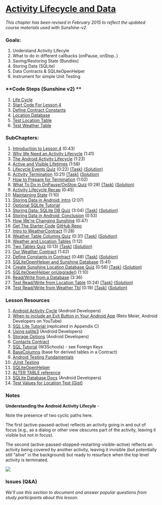 # [Activity Lifecycle and Data](https://www.udacity.com/course/viewer#!/c-ud853/l-3621368730)

*This chapter has been revised in February 2015 to reflect the updated course materials used with Sunshine-v2.*

### **Goals**:
1. Understand Activity Lifecyle
2. What to do in different callbacks (onPause, onStop..)
3. Saving/Restoring State (Bundles)
4. Storing Data (SQLite)
5. Data Contracts & SQLiteOpenHelper
6. Instrument for simple Unit Testing

### **Code Steps (Sunshine v2) **
1. [Life Cycle](https://github.com/udacity/Sunshine-Version-2/tree/4.01_life_cycle)
2. [Start Code For Lesson 4](https://github.com/udacity/Sunshine-Version-2/tree/4.02_start_code_for_lesson_4)
3. [Define Contract Constants](https://github.com/udacity/Sunshine-Version-2/tree/4.03_define_contract_constants)
4. [Location Database](https://github.com/udacity/Sunshine-Version-2/tree/4.04_location_database)
5. [Test Location Table](https://github.com/udacity/Sunshine-Version-2/tree/4.05_test_location_table)
6. [Test Weather Table](https://github.com/udacity/Sunshine-Version-2/tree/4.06_test_weather_table)


### **SubChapters**:
1. [Introduction to Lesson 4](https://www.udacity.com/course/viewer#!/c-ud853/l-3621368730/m-1620448626) (0:43)
2. [Why We Need an Activity Lifecycle](https://www.udacity.com/course/viewer#!/c-ud853/l-3621368730/m-1589798633) (1:41)
3. [The Android Activity Lifecycle](https://www.udacity.com/course/viewer#!/c-ud853/l-3621368730/m-1583638626) (1:23)
4. [Active and Visible Lifetimes](https://www.udacity.com/course/viewer#!/c-ud853/l-3621368730/m-1583638627) (1:58)
5. [Lifecycle Events Quiz](https://www.udacity.com/course/viewer#!/c-ud853/l-3621368730/e-3607628747/m-1601448690) (0:22) [(Task)](https://www.udacity.com/course/viewer#!/c-ud853/l-3621368730/e-3607628747/m-1575878724) [(*Solution*)](https://www.udacity.com/course/viewer#!/c-ud853/l-3621368730/e-3607628747/m-1601448691)
6. [Activity Termination](https://www.udacity.com/course/viewer#!/c-ud853/l-3621368730/e-3606388753/m-1606918620) (0:21) [(Task)](https://www.udacity.com/course/viewer#!/c-ud853/l-3621368730/e-3606388753/m-1648718609) [(*Solution*)](https://www.udacity.com/course/viewer#!/c-ud853/l-3621368730/e-3606388753/m-1640278568)
7. [How to Prepare for Termination](https://www.udacity.com/course/viewer#!/c-ud853/l-3621368730/m-1638468930) (1:02)
8. [What To Do in OnPause/OnStop Quiz](https://www.udacity.com/course/viewer#!/c-ud853/l-3621368730/e-3607248728/m-1633698589) (0:28) [(Task)](https://www.udacity.com/course/viewer#!/c-ud853/l-3621368730/e-3607248728/m-1575878726) [(*Solution*)](https://www.udacity.com/course/viewer#!/c-ud853/l-3621368730/e-3607248728/m-1633698590)
9. [Activity Lifecycle Recap](https://www.udacity.com/course/viewer#!/c-ud853/l-3621368730/m-1615278580) (0:45)
10. [Maintaining State](https://www.udacity.com/course/viewer#!/c-ud853/l-3621368730/m-1623188629) (1:10)
11. [Storing Data in Android: Intro](https://www.udacity.com/course/viewer#!/c-ud853/l-3621368730/m-3677608539) (2:07)
12. [Optional SQLite Tutorial](https://www.udacity.com/course/viewer#!/c-ud853/l-3621368730/m-2602608541)
13. [Storing Data: SQLite DB Quiz](https://www.udacity.com/course/viewer#!/c-ud853/l-3621368730/e-3629689170/m-3627479031) (3:04) [(Task)](https://www.udacity.com/course/viewer#!/c-ud853/l-3621368730/e-3629689170/m-2450948548) [(*Solution*)](https://www.udacity.com/course/viewer#!/c-ud853/l-3621368730/e-3629689170/m-3666188698)
14. [Storing Data in Android: Conclusion](https://www.udacity.com/course/viewer#!/c-ud853/l-3621368730/m-3677438574) (0:53)
15. [How We're Changing Sunshine](https://www.udacity.com/course/viewer#!/c-ud853/l-3621368730/m-3602748953) (0:47)
16. [Get The Starter Code](https://www.udacity.com/course/viewer#!/c-ud853/l-3621368730/m-3617349500) [GitHub Repo](https://github.com/udacity/Sunshine-Version-2/tree/lesson_4_starter_code)
17. [Intro to WeatherContract](https://www.udacity.com/course/viewer#!/c-ud853/l-3621368730/m-3661228653) (1:28)
18. [Weather Table Columns Quiz](https://www.udacity.com/course/viewer#!/c-ud853/l-3621368730/e-3641159006/m-3602719481) (0:31) [(Task)](https://www.udacity.com/course/viewer#!/c-ud853/l-3621368730/e-3641159006/m-3600409885) [(*Solution*)](https://www.udacity.com/course/viewer#!/c-ud853/l-3621368730/e-3641159006/m-3621979749)
19. [Weather and Location Tables](https://www.udacity.com/course/viewer#!/c-ud853/l-3621368730/m-3644178948) (1:12)
20. [Two Tables Quiz](https://www.udacity.com/course/viewer#!/c-ud853/l-3621368730/e-3651328774/m-3641928933) (0:13) [(Task)](https://www.udacity.com/course/viewer#!/c-ud853/l-3621368730/e-3651328774/m-3613579161) [(*Solution*)](https://www.udacity.com/course/viewer#!/c-ud853/l-3621368730/e-3651328774/m-3677748544)
21. [Our Weather Contract](https://www.udacity.com/course/viewer#!/c-ud853/l-3621368730/m-3635768772) (1:42)
22. [Define Constants in Contract](https://www.udacity.com/course/viewer#!/c-ud853/l-3621368730/e-3597819307/m-3671828649) (0:48) [(Task)](https://www.udacity.com/course/viewer#!/c-ud853/l-3621368730/e-3597819307/m-3648328762) [(*Solution*)](https://www.udacity.com/course/viewer#!/c-ud853/l-3621368730/e-3597819307/m-3614578817)
23. [SQLiteOpenHelper and Sunshine Database](https://www.udacity.com/course/viewer#!/c-ud853/l-3621368730/m-3625419128) (5:41)
24. [Create Sunshine Location Database Quiz](https://www.udacity.com/course/viewer#!/c-ud853/l-3621368730/e-3651679153/m-3636879012) (0:58) [(Task)](https://www.udacity.com/course/viewer#!/c-ud853/l-3621368730/e-3651679153/m-3619939598) [(*Solution*)](https://www.udacity.com/course/viewer#!/c-ud853/l-3621368730/e-3651679153/m-3651629136)
25. [SQLiteOpenHelper onUpgrade()](https://www.udacity.com/course/viewer#!/c-ud853/l-3621368730/m-3657678767) (1:10)
26. [Read/Write from a Database](https://www.udacity.com/course/viewer#!/c-ud853/l-3621368730/m-3600288930) (3:36)
27. [Test Read/Write from Location Table](https://www.udacity.com/course/viewer#!/c-ud853/l-3621368730/e-3610188901/m-3617879357) (0:24) [(Task)](https://www.udacity.com/course/viewer#!/c-ud853/l-3621368730/e-3610188901/m-3663378724) [(*Solution*)](https://www.udacity.com/course/viewer#!/c-ud853/l-3621368730/e-3610188901/m-3644818769)
28. [Test Read/Write from Weather Tbl](https://www.udacity.com/course/viewer#!/c-ud853/l-3621368730/e-3638128844/m-3647399078) (0:19) [(Task)](https://www.udacity.com/course/viewer#!/c-ud853/l-3621368730/e-3638128844/m-3653188827) [(*Solution*)](https://www.udacity.com/course/viewer#!/c-ud853/l-3621368730/e-3638128844/m-3628158744)


### **Lesson Resources**

1. [Android Activity Cycle](http://developer.android.com/training/basics/activity-lifecycle/starting.html) (Android Developers)
2. [When to include an Exit Button in Your Android App](https://www.youtube.com/watch?v=631T7B8HOv4) (Reto Meier, Android Developers on YouTube)
3. [SQL Lite Tutorial ](https://www.udacity.com/course/viewer#!/c-ud853/l-3621368730/m-2602608541) (replicated in Appendix C)
4. [Using sqlite3](http://developer.android.com/tools/help/sqlite3.html) (Android Developers)
5. [Storage Options](http://developer.android.com/guide/topics/data/data-storage.html) (Android Developers)
6. [Contacts Contract](http://developer.android.com/reference/android/provider/ContactsContract.html)
7. [SQL Tutorial](http://www.w3schools.com/sql/) (W3Schools) - see Foreign Keys
8. [BaseColumns](http://developer.android.com/reference/android/provider/BaseColumns.html) (base for derived tables in a Contract)
9. [Android Testing Fundamentals](http://developer.android.com/tools/testing/testing_android.html)
10. [JUnit Testing](http://www.tutorialspoint.com/junit/junit_quick_guide.htm)
11. [SQLiteOpenHelper](http://developer.android.com/reference/android/database/sqlite/SQLiteOpenHelper.html)
12. [ALTER TABLE reference](https://www.sqlite.org/lang_altertable.html)
13. [SQLite Database Docs](http://developer.android.com/reference/android/database/sqlite/SQLiteDatabase.html) (Android Developers)
14. [Test Values for Location Test (Gist)](https://gist.github.com/anonymous/c758e97765f2ca48fbc6)




### **Notes**

**Understanding the Android Activity Lifecyle** -

Note the presence of two cyclic paths here.

The first (active-paused-active) reflects an activity going in and out of focus (e.g., as a dialog or other view obscures part of the activity, leaving it visible but not in focus).

The second (active-paused-stopped-restarting-visible-active) reflects an activity being covered by another activity, leaving it invisible (but potentially still "alive" in the background) but ready to resurface when the top level activity is terminated.

![](https://s3.amazonaws.com/content.udacity-data.com/course/ud853/Android_Activity_LifeCyle.png)



### **Issues (Q&A)**

*We'll use this section to document and answer popular questions from study participants about this lesson.*
